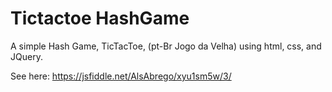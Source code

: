 # Tictactoe  HashGame

A simple Hash Game, TicTacToe, (pt-Br Jogo da Velha) using html, css, and JQuery.

See here: https://jsfiddle.net/AlsAbrego/xyu1sm5w/3/
